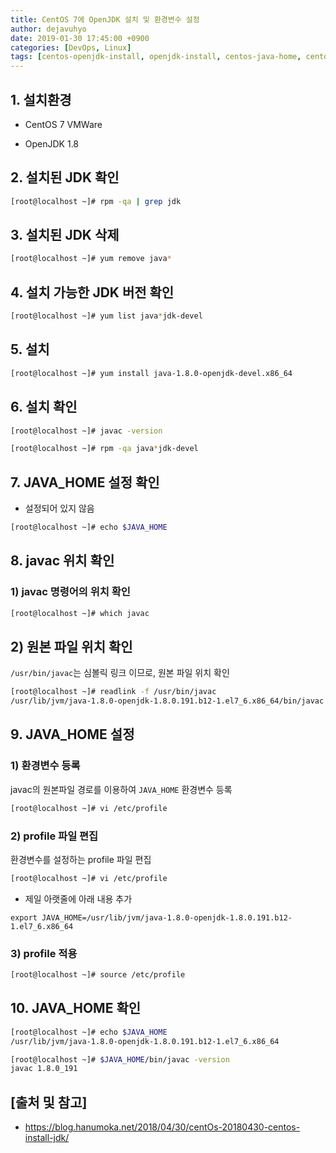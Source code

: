 ```yaml
---
title: CentOS 7에 OpenJDK 설치 및 환경변수 설정
author: dejavuhyo
date: 2019-01-30 17:45:00 +0900
categories: [DevOps, Linux]
tags: [centos-openjdk-install, openjdk-install, centos-java-home, centos-openjdk-설치, openjdk-설치, java-환경변수]
---
```


## 1. 설치환경

* CentOS 7 VMWare

* OpenJDK 1.8

## 2. 설치된 JDK 확인

```bash
[root@localhost ~]# rpm -qa | grep jdk
```

## 3. 설치된 JDK 삭제

```bash
[root@localhost ~]# yum remove java*
```

## 4. 설치 가능한 JDK 버전 확인

```bash
[root@localhost ~]# yum list java*jdk-devel
```

## 5. 설치

```bash
[root@localhost ~]# yum install java-1.8.0-openjdk-devel.x86_64
```

## 6. 설치 확인

```bash
[root@localhost ~]# javac -version
```

```bash
[root@localhost ~]# rpm -qa java*jdk-devel
```

## 7. JAVA_HOME 설정 확인

* 설정되어 있지 않음

```bash
[root@localhost ~]# echo $JAVA_HOME
```

## 8. javac 위치 확인

### 1) javac 명령어의 위치 확인

```bash
[root@localhost ~]# which javac
```

## 2) 원본 파일 위치 확인
```/usr/bin/javac```는 심볼릭 링크 이므로, 원본 파일 위치 확인

```bash
[root@localhost ~]# readlink -f /usr/bin/javac
/usr/lib/jvm/java-1.8.0-openjdk-1.8.0.191.b12-1.el7_6.x86_64/bin/javac
```

## 9. JAVA_HOME 설정

### 1) 환경변수 등록
javac의 원본파일 경로를 이용하여 ```JAVA_HOME``` 환경변수 등록

```bash
[root@localhost ~]# vi /etc/profile
```

### 2) profile 파일 편집
환경변수를 설정하는 profile 파일 편집

```bash
[root@localhost ~]# vi /etc/profile
```

* 제일 아랫줄에 아래 내용 추가

```text
export JAVA_HOME=/usr/lib/jvm/java-1.8.0-openjdk-1.8.0.191.b12-1.el7_6.x86_64
```

### 3) profile 적용

```bash
[root@localhost ~]# source /etc/profile
```

## 10. JAVA_HOME 확인

```bash
[root@localhost ~]# echo $JAVA_HOME
/usr/lib/jvm/java-1.8.0-openjdk-1.8.0.191.b12-1.el7_6.x86_64
```

```bash
[root@localhost ~]# $JAVA_HOME/bin/javac -version
javac 1.8.0_191
```

## [출처 및 참고]
* <https://blog.hanumoka.net/2018/04/30/centOs-20180430-centos-install-jdk/>

